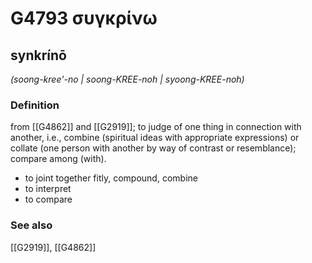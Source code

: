 # G4793 συγκρίνω

## synkrínō

_(soong-kree'-no | soong-KREE-noh | syoong-KREE-noh)_

### Definition

from [[G4862]] and [[G2919]]; to judge of one thing in connection with another, i.e., combine (spiritual ideas with appropriate expressions) or collate (one person with another by way of contrast or resemblance); compare among (with).

- to joint together fitly, compound, combine
- to interpret
- to compare

### See also

[[G2919]], [[G4862]]

